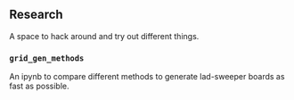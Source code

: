 ## Research

A space to hack around and try out different things.

### ```grid_gen_methods```

An ipynb to compare different methods to generate lad-sweeper boards as fast as possible.